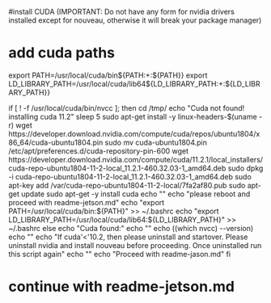 #install CUDA (IMPORTANT: Do not have any form for nvidia drivers installed except for nouveau, otherwise it will break your package manager)

# add cuda paths
export PATH=/usr/local/cuda/bin${PATH:+:${PATH}}
export LD_LIBRARY_PATH=/usr/local/cuda/lib64${LD_LIBRARY_PATH:+:${LD_LIBRARY_PATH}}

if [ ! -f /usr/local/cuda/bin/nvcc ]; then
	cd /tmp/
	echo "Cuda not found! installing cuda 11.2"
	sleep 5
	sudo apt-get install -y linux-headers-$(uname -r)
	wget https://developer.download.nvidia.com/compute/cuda/repos/ubuntu1804/x86_64/cuda-ubuntu1804.pin
	sudo mv cuda-ubuntu1804.pin /etc/apt/preferences.d/cuda-repository-pin-600
	wget https://developer.download.nvidia.com/compute/cuda/11.2.1/local_installers/cuda-repo-ubuntu1804-11-2-local_11.2.1-460.32.03-1_amd64.deb
	sudo dpkg -i cuda-repo-ubuntu1804-11-2-local_11.2.1-460.32.03-1_amd64.deb
	sudo apt-key add /var/cuda-repo-ubuntu1804-11-2-local/7fa2af80.pub
	sudo apt-get update
	sudo apt-get -y install cuda
	echo ""
	echo "please reboot and proceed with readme-jetson.md"
	echo "export PATH=/usr/local/cuda/bin:${PATH}" >> ~/.bashrc
	echo "export LD_LIBRARY_PATH=/usr/local/cuda/lib64:${LD_LIBRARY_PATH}" >> ~/.bashrc
else
	echo "Cuda found:"
	echo ""
	echo $($(which nvcc) --version)
	echo ""
	echo "If cuda'<'10.2, then please uninstall and startover. Please uninstall nvidia and install nouveau before proceeding. Once uninstalled run this script again"
	echo ""
	echo "Proceed with readme-jason.md"
fi



# continue with readme-jetson.md
